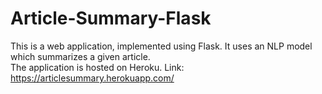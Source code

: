 # Article-Summary-Flask
This is a web application, implemented using Flask. It uses an NLP model which summarizes a given article.  
The application is hosted on Heroku. Link: https://articlesummary.herokuapp.com/
